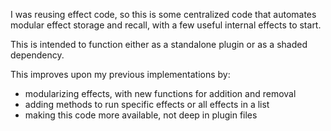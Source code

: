 I was reusing effect code, so this is some centralized code that automates modular effect storage and recall, with a few useful internal effects to start.

This is intended to function either as a standalone plugin or as a shaded dependency.

This improves upon my previous implementations by:
 - modularizing effects, with new functions for addition and removal
 - adding methods to run specific effects or all effects in a list
 - making this code more available, not deep in plugin files


